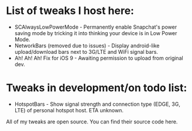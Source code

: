 # List of tweaks I host here:
- SCAlwaysLowPowerMode - Permanently enable Snapchat's power saving mode by tricking it into thinking your device is in Low Power Mode.
- NetworkBars (removed due to issues) - Display android-like upload/download bars next to 3G/LTE and WiFi signal bars.
- Ah! Ah! Ah! Fix for iOS 9 - Awaiting permission to upload from original dev.

# Tweaks in development/on todo list:
- HotspotBars - Show signal strength and connection type (EDGE, 3G, LTE) of personal hotspot host. ETA unknown.

All of my tweaks are open source. You can find their source code here.
